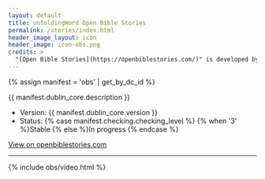 ```yaml
---
layout: default
title: unfoldingWord Open Bible Stories
permalink: /stories/index.html
header_image_layout: icon
header_image: icon-obs.png
credits: >
  "[Open Bible Stories](https://openbiblestories.com/)" is developed by [Distant Shores Media](https://distantshores.org/) and the [Door43 World Missions Community](https://door43.org/) and made available under a [Creative Commons Attribution-ShareAlike 4.0 International](https://creativecommons.org/licenses/by-sa/4.0/) license. Attribution of artwork: All images used in "[Open Bible Stories](https://openbiblestories.com/)" are a revision of "[Bible Images from Sweet Publishing](http://pub.distantshores.org/resources/illustrations/sweet-publishing/)" (by [Sweet Publishing](http://www.sweetpublishing.com/) made available under a [Creative Commons Attribution-ShareAlike 3.0](http://creativecommons.org/licenses/by-sa/3.0) license) revised by [Distant Shores Media](https://distantshores.org/) and the [Door43 World Missions Community](https://door43.org/) made available under a [Creative Commons Attribution-ShareAlike 4.0 International](https://creativecommons.org/licenses/by-sa/4.0/) license.
---
```


{% assign manifest = 'obs' | get_by_dc_id %}
<p>{{ manifest.dublin_core.description }}</p>

<ul>
 <li>Version: {{ manifest.dublin_core.version }}</li>
 <li>Status: {% case manifest.checking.checking_level %}
{% when '3' %}Stable {% else %}In progress
{% endcase %}</li>
</ul>

<div class="text-center">
 <p>
  <a class="btn btn-dark btn-sm" href="https://openbiblestories.com/library" title="UGNT Version {{ manifest.dublin_core.version }} Source">
   <i class="fa fa-globe"></i> View on openbiblestories.com
  </a>
 </p>
</div>
<hr>
{% include obs/video.html %}
